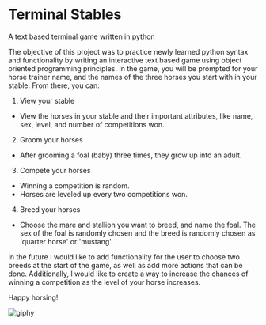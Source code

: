 # Terminal Stables 
A text based terminal game written in python


The objective of this project was to practice newly learned python syntax and functionality by writing an interactive text based game using object oriented programming principles.
In the game, you will be prompted for your horse trainer name, and the names of the three horses you start with in your stable. 
From there, you can:
1. View your stable 
  - View the horses in your stable and their important attributes, like name, sex, level, and number of competitions won.
2. Groom your horses
  - After grooming a foal (baby) three times, they grow up into an adult.
3. Compete your horses
  - Winning a competition is random. 
  - Horses are leveled up every two competitions won.
4. Breed your horses
  - Choose the mare and stallion you want to breed, and name the foal. The sex of the foal is randomly chosen and the breed is randomly chosen as 'quarter horse' or 'mustang'. 
   
In the future I would like to add functionality for the user to choose two breeds at the start of the game, as well as add more actions that can be done. Additionally, I would like to create a way to increase the chances of winning a competition as the level of your horse increases. 

Happy horsing!


![giphy](https://user-images.githubusercontent.com/110131660/183943811-05a9b1a7-983b-43e5-8f81-2901f3c2970d.gif)
